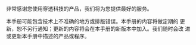非常感谢您使用穿透科技的产品，我们将为您提供最好的服务。

本手册可能包含技术上不准确的地方或排版错误。本手册的内容将做定期的 更新，恕不另行通知；更新的内容将会在本手册的新版本中加入。我们随时会改 进或更新本手册中描述的产品或程序。



